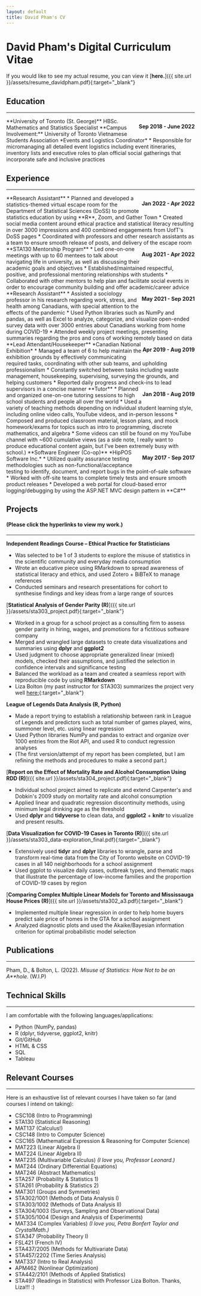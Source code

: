 ```yaml
---
layout: default
title: David Pham's CV
---
```

# David Pham's Digital Curriculum Vitae
If you would like to see my actual resume, you can view it [**here.**]({{ site.url }}/assets/resume_davidpham.pdf){:target="_blank"}

## Education  
----
<p style="float: right;"><b>Sep 2018 - June 2022</b></p>
**University of Toronto (St. George)**  
HBSc. Mathematics and Statistics Specialist  
**Campus Involvement:**  
University of Toronto Vietnamese Students Association  
*Events and Logistics Coordinator*  
* Responsible for micromanaging all detailed event logistics including event itineraries, inventory lists and executive roles to plan official social gatherings that incorporate safe and inclusive practices 

## Experience
----
<p style = "float:right;"><b>Jan 2022 - Apr 2022</b></p>
**Research Assistant**
* Planned and developed a statistics-themed virtual escape room for the Department of Statistical Sciences (DoSS) to promote statistics education by using **R**, Zoom, and Gather Town
* Created social media content around ethical practice and statistical literacy resulting in over 3000 impressions and 400 combined engagements from UofT's DoSS pages
* Coordinated with professors and other research assistants as a team to ensure smooth release of posts, and delivery of the escape room

<p style = "float:right;"><b>Aug 2021 - Apr 2022</b></p>
**STA130 Mentorship Program**
* Led one-on-one meetings with up to 60 mentees to talk about navigating life in university, as well as discussing their academic goals and objectives
* Established/maintained respectful, positive, and professional mentoring relationships with students
* Collaborated with other mentors to help plan and facilitate social events in order to encourage community building and offer academic/career advice

<p style = "float:right;"><b>May 2021 - Sep 2021</b></p>
**Research Assistant**
* Assisted a sociology professor in his research regarding work, stress, and health among Canadians, with special attention to the effects of the pandemic
* Used Python libraries such as NumPy and pandas, as well as Excel to analyze, categorize, and visualize open-ended survey data with over 3000 entries about Canadians working from home during COVID-19
* Attended weekly project meetings, presenting summaries regarding the pros and cons of working remotely based on data

<p style = "float: right;"><b>Apr 2019 - Aug 2019</b></p>
**Lead Attendant/Housekeeper**  
*Canadian National Exhibition*
* Managed a team of 6 to help maintain the exhibition grounds by effectively communicating required tasks, coordinating with other sub teams, and upholding professionalism
* Constantly switched between tasks including waste management, housekeeping, supervising, surveying the grounds, and helping customers
* Reported daily progress and check-ins to lead supervisors in a concise manner

<p style = "float: right;"><b>Jan 2018 - Aug 2019</b></p>
**Tutor**
* Planned and organized one-on-one tutoring sessions to high school students and people all over the world
* Used a variety of teaching methods depending on individual student learning style, including online video calls, YouTube videos, and in-person lessons
* Composed and produced classroom material, lesson plans, and mock homework/exams for topics such as intro to programming, discrete mathematics, and algebra
* Some videos can still be found on my YouTube channel with ~600 cumulative views (as a side note, I really want to produce educational content again, but I've been extremely busy with school.)

<p style = "float: right;"><b>May 2017 - Sep 2017</b></p>
**Software Engineer (Co-op)**  
*HipPOS Software Inc.*
* Utilized quality assurance testing methodologies such as non-functional/acceptance testing to identify, document, and report bugs in the point-of-sale software
* Worked with off-site teams to complete timely tests and ensure smooth product releases
* Developed a web portal for cloud-based error logging/debugging by using the ASP.NET MVC design pattern in **C#**

## Projects 
#### (Please click the hyperlinks to view my work.)
----
**Independent Readings Course – Ethical Practice for Statisticians**
* Was selected to be 1 of 3 students to explore the misuse of statistics in the scientific community and everyday media consumption
* Wrote an educative piece using RMarkdown to spread awareness of statistical literacy and ethics, and used Zotero + BiBTeX to manage references
* Conducted seminars and research presentations for cohort to synthesise findings and key ideas from a large range of sources

[**Statistical Analysis of Gender Parity (R)**]({{ site.url }}/assets/sta303_project.pdf){:target="_blank"}
* Worked in a group for a school project as a consulting firm to assess gender parity in hiring, wages, and promotions for a fictitious software company
* Merged and wrangled large datasets to create data visualizations and summaries using **dplyr** and **ggplot2**
* Used judgment to choose appropriate generalized linear (mixed) models, checked their assumptions, and justified the selection in confidence intervals and significance testing
* Balanced the workload as a team and created a seamless report with reproducible code by using **RMarkdown**
* Liza Bolton (my past instructor for STA303) summarizes the project very well [here:](https://www.lizabolton.com/sta303_winter21_note){:target="_blank"}  

**League of Legends Data Analysis (R, Python)**
* Made a report trying to establish a relationship between rank in League of Legends and predictors such as total number of games played, wins, summoner level, etc. using linear regression
* Used Python libraries NumPy and pandas to extract and organize over 1000 entries from the Riot API, and used R to conduct regression analyses
* (The first version/attempt of my report has been completed, but I am refining the methods and procedures to make a second part.)

[**Report on the Effect of Mortality Rate and Alcohol Consumption Using RDD (R)**]({{ site.url }}/assets/sta304_project.pdf){:target="_blank"}
* Individual school project aimed to replicate and extend Carpenter's and Dobkin's 2009 study on mortality rate and alcohol consumption
* Applied linear and quadratic regression discontinuity methods, using minimum legal drinking age as the threshold
* Used **dplyr** and **tidyverse** to clean data, and **ggplot2** + **knitr** to visualize and present results.

[**Data Visualization for COVID-19 Cases in Toronto (R)**]({{ site.url }}/assets/sta303_data-exploration_final.pdf){:target="_blank"}
* Extensively used **tidyr** and **dplyr** libraries to wrangle, parse and transform real-time data from the City of Toronto website on COVID-19 cases in all 140 neighborhoods for a school assignment
* Used ggplot to visualize daily cases, outbreak types, and thematic maps that illustrate the percentage of low-income families and the proportion of COVID-19 cases by region

[**Comparing Complex Multiple Linear Models for Toronto and Mississauga House Prices (R)**]({{ site.url }}/assets/sta302_a3.pdf){:target="_blank"}
* Implemented multiple linear regression in order to help home buyers predict sale price of homes in the GTA for a school assignment
* Analyzed diagnostic plots and used the Akaike/Bayesian information criterion for optimal probabilistic model selection

## Publications
----
Pham, D., & Bolton, L. (2022). *Misuse of Statistics: How Not to be an A\*\*hole.* (W.I.P)

## Technical Skills
----
I am comfortable with the following languages/applications:
* Python (NumPy, pandas)
* R (dplyr, tidyverse, ggplot2, knitr)
* Git/GitHub
* HTML & CSS
* SQL
* Tableau

## Relevant Courses
----
Here is an exhaustive list of relevant courses I have taken so far (and courses I intend on taking):
* CSC108 (Intro to Programming)
* STA130 (Statistical Reasoning)
* MAT137 (Calculus!)
* CSC148 (Intro to Computer Science)
* CSC165 (Mathematical Expression & Reasoning for Computer Science)
* MAT223 (Linear Algebra I)
* MAT224 (Linear Algebra II)
* MAT235 (Multivariable Calculus) _(I love you, Professor Leonard.)_
* MAT244 (Ordinary Differential Equations)
* MAT246 (Abstract Mathematics)
* STA257 (Probability & Statistics 1)
* STA261 (Probability & Statistics 2)
* MAT301 (Groups and Symmetries)
* STA302/1001 (Methods of Data Analysis I)
* STA303/1002 (Methods of Data Analysis II)
* STA304/1003 (Surveys, Sampling and Observational Data)
* STA305/1004 (Design and Analysis of Experiments)
* MAT334 (Complex Variables) _(I love you, Petra Bonfert Taylor and CrystalMath.)_
* STA347 (Probability Theory I)
* FSL421 (French IV)
* STA437/2005 (Methods for Multivariate Data)
* STA457/2202 (Time Series Analysis)
* MAT337 (Intro to Real Analysis)
* APM462 (Nonlinear Optimization)
* STA442/2101 (Methods of Applied Statistics)
* STA497 (Readings in Statistics) with Professor Liza Bolton. Thanks, Liza!!! :)
